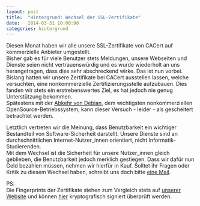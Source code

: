 ```yaml
---
layout: post
title:  "Hintergrund: Wechsel der SSL-Zertifikate"
date:   2014-03-31 10:00:00
categories: hintergrund
---
```

Diesen Monat haben wir alle unsere SSL-Zertifikate von CACert auf kommerzielle Anbieter umgestellt.  
Bisher gab es für viele Benutzer stets Meldungen, unsere Webseiten und Dienste seien nicht vertrauenswürdig und es wurde wiederholt an uns herangetragen, dass dies sehr abschreckend wirke. Das ist nun vorbei.  
Bislang hatten wir unsere Zertifikate bei CACert ausstellen lassen, welche versuchten, eine nonkommerzielle Zertifizierungsstelle aufzubauen. Dies fanden wir stets ein erstrebenswertes Ziel, es hat jedoch nie genug Unterstützung bekommen.  
Spätestens mit der [Abkehr von Debian](http://www.heise.de/-2153353.html), dem wichtigsten nonkommerziellen OpenSource-Betriebssystem, kann dieser Versuch - leider - als gescheitert betrachtet werden.

Letztlich vertreten wir die Meinung, dass Benutzbarkeit ein wichtiger Bestandteil von Software-Sicherheit darstellt. Unsere Dienste sind an durchschnittlichen Internet-Nutzer_innen orientiert, nicht Informatik-Studierenden.  
Mit dem Wechsel ist die Sicherheit für unsere Nutzer_innen gleich geblieben, die Benutzbarkeit jedoch merklich gestiegen. Dass wir dafür nun Geld bezahlen müssen, nehmen wir hierfür in Kauf.
Solltet ihr Fragen oder Kritik zu diesem Wechsel haben, schreibt uns doch bitte [eine Mail](https://www.systemli.org/kontakt.html).

PS:  
Die Fingerprints der Zertifikate stehen zum Vergleich stets auf [unserer Website](https://www.systemli.org) und können [hier](https://www.systemli.org/assets/fingerprints.txt.asc) kryptografisch signiert überprüft werden.
